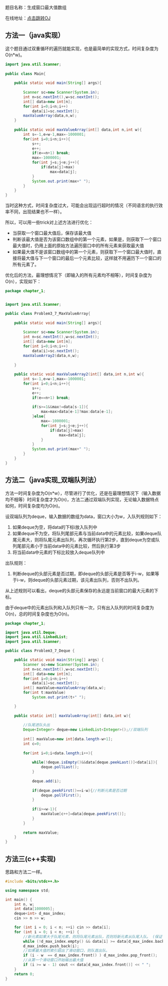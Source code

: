 

题目名称：生成窗口最大值数组

在线地址：[点击跳转OJ](https://www.nowcoder.com/practice/b316c7f9617744b98fa311ae29ac516c?tpId=101&tqId=33083&rp=1&ru=%2Fta%2Fprogrammer-code-interview-guide&qru=%2Fta%2Fprogrammer-code-interview-guide%2Fquestion-ranking&tab=answerKey)



## 方法一（java实现）

这个题目通过双重循环的遍历就能实现，也是最简单的实现方式，时间复杂度为O(n\*w)。

```java
import java.util.Scanner;
 
public class Main{
     
    public static void main(String[] args){
         
        Scanner sc=new Scanner(System.in);
        int n=sc.nextInt(),w=sc.nextInt();
        int[] data=new int[n];
        for(int i=0;i<n;i++)
            data[i]=sc.nextInt();
        maxValueArray(data,n,w);  
    }
     
    public static void maxValueArray(int[] data,int n,int w){
        int s=-1,e=w-1,max=-1000001;
        for(int i=0;i<n;i++){
            s++;
            e++;
            if(e==n+1) break;
            max=-1000001;
            for(int j=s;j<e;j++){
                if(data[j]>max)
                    max=data[j];
            }
            System.out.print(max+" ");   
        }
    }
}
```

当时这种方式，时间复杂度过大，可能会出现运行超时的情况（不同语言的执行效率不同，出现结果也不一样）。

所以，可以用一些trick对上述方法进行优化：

- 当获取一个窗口最大值后，保存该最大值
- 判断该最大值是否为该窗口数组中的第一个元素，如果是，则获取下一个窗口最大值时，仍用上面的原始方法遍历窗口中的所有元素来获取最大值
- 如果最大值不是该窗口数组中的第一个元素，则获取下一个窗口最大值时，直接将最大值与下一个窗口的最后一个元素比较，这样就不用遍历下一个窗口的所有元素了。

优化后的方法，最理想情况下（即输入的所有元素均不相等），时间复杂度为O(n），实现如下：

```java
package chapter_1;


import java.util.Scanner;

public class Problem3_7_MaxValueArray{
	
	public static void main(String[] args){
		
		Scanner sc=new Scanner(System.in);
		int n=sc.nextInt(),w=sc.nextInt();
		int[] data=new int[n];
		for(int i=0;i<n;i++)
			data[i]=sc.nextInt();
		maxValueArray2(data,n,w);
		
	}
	
	public static void maxValueArray2(int[] data,int n,int w){
		int s=-1,e=w-1,max=-1000001;
		for(int i=0;i<n;i++){
			s++;
			e++;
			if(e==n+1) break;
			
			if(s>=1&&max!=data[s-1]){
				max=max>data[e-1]?max:data[e-1];			
			}else{
				max=-1000001;
				for(int j=s;j<e;j++){
					if(data[j]>max)
						max=data[j];
				}		
			}
			System.out.print(max+" ");
		}
	}
}
```



## 方法二（java实现_双端队列法）

方法一时间复杂度为O(n\*w），尽管进行了优化，还是在最理想情况下（输入数据均不相等）时间复杂度才为O(n)，方法二通过双端队列实现，无论输入数据特点如何，时间复杂度均为O(n)。

设双端队列为deque，输入数据的数组为data，窗口大小为w，入队列规则如下：

1. 如果deque为空，将data的下标i放入队列中
2. 如果deque不为空，将队列尾部元素与当前data中的元素比较，如果deque队尾元素大，则将队尾元素出队列，再次循环执行第2步，直到deque为空或队列尾部元素小于当前data中的元素比较，然后执行第3步
3. 将当前data中元素的下标比较放入deque队列中

出队规则：

1. 判断deque的头部元素是否过期，即deque的头部元素是否等于i-w，如果等于i-w，则deque的头部元素过期，该元素出队列，否则不出队列。

从上述规则可以看出，deque的头部元素保存的永远是当前窗口的最大元素的下标。

由于deque中的元素出队列和入队列只有一次，只有出入队列的时间复杂度为O(n)，总的时间复杂度也为O(n)。

```java
package chapter_1;

import java.util.Deque;
import java.util.LinkedList;
import java.util.Scanner;

public class Problem3_7_Deque {

	public static void main(String[] args) {
		Scanner sc=new Scanner(System.in);
		int n=sc.nextInt(),w=sc.nextInt();
		int[] data=new int[n];
		for(int i=0;i<n;i++)
			data[i]=sc.nextInt();
		int[] maxValue=maxValueArray(data,w);
		for(int t:maxValue)
			System.out.print(t+" ");

	}
	
	public static int[] maxValueArray(int[] data,int w){
		
		//队尾进队头出
		Deque<Integer> deque=new LinkedList<Integer>();//双端队列
		
		int[] maxValue=new int[data.length-w+1];
		int c=0;
		
		for(int i=0;i<data.length;i++){
			
			while(!deque.isEmpty()&&data[deque.peekLast()]<data[i]){
				deque.pollLast();
			}
			
			deque.add(i);
			
			if(deque.peekFirst()==i-w){//判断元素是否过期
				deque.pollFirst();
			}
			
			if(i>=w-1){
				maxValue[c++]=data[deque.peekFirst()];
			}
		}
        
		return maxValue;
	}
}
```


## 方法三(c++实现)

思路和方法二一样。

```c++
#include <bits/stdc++.h>

using namespace std;

int main() {
    int n, w;
    int data[1000005];
    deque<int> d_max_index;
    cin >> n >> w;

    for (int i = 0; i < n; ++i) cin >> data[i];
    for (int i = 0; i < n; ++i) {
        //新元素如果大于队尾元素，则将队尾元素出队，否则将新元素从队尾入队。 (保证了队首一定是最大值)
        while (!d_max_index.empty() && data[i] >= data[d_max_index.back()]) d_max_index.pop_back();
        d_max_index.push_back(i);
        //如果最大值的索引超出了滑动窗口，则队首出队。
        if (i - w  == d_max_index.front() ) d_max_index.pop_front();
        //从第一个滑动窗口开始输出最大值
        if (i >= w - 1) cout << data[d_max_index.front()] << " ";
    }
    return 0;
}
```
